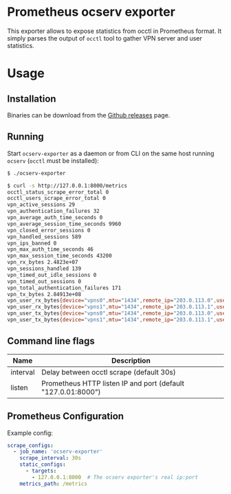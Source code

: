 # Prometheus ocserv exporter

This exporter allows to expose statistics from occtl in Prometheus format.
It simply parses the output of `occtl` tool to gather VPN server and user statistics.

# Usage

## Installation

Binaries can be download from the [Github releases](https://github.com/criteo/ocserv-exporter/releases) page.


## Running

Start `ocserv-exporter` as a daemon or from CLI on the same host running `ocserv` (`occtl` must be installed):

```sh
$ ./ocserv-exporter
```

```sh
$ curl -s http://127.0.0.1:8000/metrics
occtl_status_scrape_error_total 0
occtl_users_scrape_error_total 0
vpn_active_sessions 29
vpn_authentication_failures 32
vpn_average_auth_time_seconds 0
vpn_average_session_time_seconds 9960
vpn_closed_error_sessions 0
vpn_handled_sessions 589
vpn_ips_banned 0
vpn_max_auth_time_seconds 46
vpn_max_session_time_seconds 43200
vpn_rx_bytes 2.4823e+07
vpn_sessions_handled 139
vpn_timed_out_idle_sessions 0
vpn_timed_out_sessions 0
vpn_total_authentication_failures 171
vpn_tx_bytes 2.84913e+08
vpn_user_rx_bytes{device="vpns0",mtu="1434",remote_ip="203.0.113.0",username="j.doe",vpn_ipv4="10.0.0.1",vpn_ipv6=""} 962053
vpn_user_rx_bytes{device="vpns1",mtu="1434",remote_ip="203.0.113.1",username="a.bob",vpn_ipv4="10.0.0.2",vpn_ipv6=""} 532733
vpn_user_tx_bytes{device="vpns0",mtu="1434",remote_ip="203.0.113.0",username="j.doe",vpn_ipv4="10.0.0.1",vpn_ipv6=""} 3.474418e+06
vpn_user_tx_bytes{device="vpns1",mtu="1434",remote_ip="203.0.113.1",username="a.bob",vpn_ipv4="10.0.0.2",vpn_ipv6=""} 200146
```

## Command line flags

| Name     | Description                                                   |
|----------|---------------------------------------------------------------|
| interval | Delay between occtl scrape (default 30s)                      |
| listen   | Prometheus HTTP listen IP and port (default "127.0.01:8000")  |

## Prometheus Configuration

Example config:
```yaml
scrape_configs:
  - job_name: 'ocserv-exporter'
    scrape_interval: 30s
    static_configs:
      - targets:
        - 127.0.0.1:8000  # The ocserv exporter's real ip:port
    metrics_path: /metrics
```
